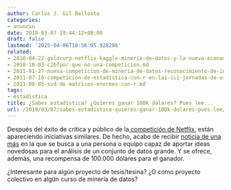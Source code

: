 ```yaml
---
author: Carlos J. Gil Bellosta
categories:
- anuncio
date: 2010-03-07 19:44:12+00:00
draft: false
lastmod: '2025-04-06T18:56:05.928286'
related:
- 2010-04-22-goldcorp-netflix-kaggle-mineria-de-datos-y-la-nueva-economia.md
- 2010-10-03-c2bfpor-que-no-una-competicion.md
- 2011-01-27-nueva-competicion-de-mineria-de-datos-reconocimiento-de-instrumentos-musicales.md
- 2011-07-18-competicion-de-estadistica-con-r-en-las-iii-jornadas-de-usuarios-de-r.md
- 2011-08-05-svd-de-matrices-enormes-con-r.md
tags:
- estadística
title: ¿Sabes estadística? ¿Quieres ganar 100K dólares? Pues lee...
url: /2010/03/07/sabes-estadistica-quieres-ganar-100k-dolares-pues-lee/
---
```


Después del éxito de crítica y público de la[ competición de Netflix](http://www.netflixprize.com/), están apareciendo iniciativas similares. De hecho, acabo de recibir [noticia de una más](https://gw.innocentive.com/ar/disciplineSearch?challenge-order-by=&challenge-sort-by=&viewMode=&challenge-search-text=9231572) en la que se busca a una persona o equipo capaz de aportar ideas novedosas para el análisis de un conjunto de datos grande. Y se ofrece, además, una recompensa de 100.000 dólares para el ganador.

¿Interesante para algún proyecto de tesis/tesina? ¿O como proyecto colectivo en algún curso de minería de datos?